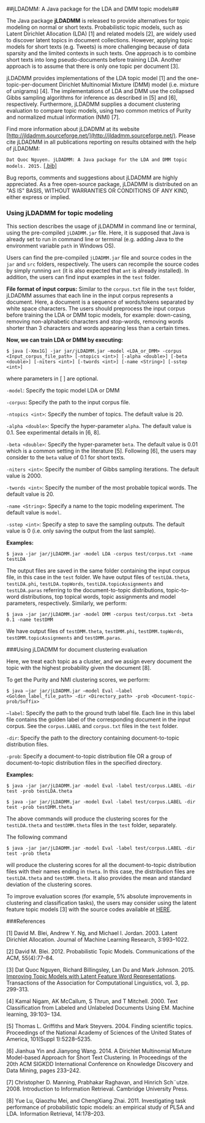 ##jLDADMM: A Java package for the LDA and DMM topic models##

The Java package **jLDADMM** is released to provide alternatives for topic modeling on normal or short texts. Probabilistic topic models, such as Latent Dirichlet Allocation (LDA) [1] and related models [2], are widely used to discover latent topics in document collections. However, applying topic models for short texts (e.g. Tweets) is more challenging because of data sparsity and the limited contexts in such texts. One approach is to combine short texts into long pseudo-documents before training LDA. Another approach is to assume that there is only one topic per document [3].

jLDADMM provides implementations of the LDA topic model [1] and the one-topic-per-document Dirichlet Multinomial Mixture (DMM) model (i.e. mixture of unigrams) [4]. The implementations of LDA and DMM use the collapsed Gibbs sampling algorithms for inference as described in [5] and [6], respectively. Furthermore, jLDADMM supplies a document clustering evaluation to compare topic models, using two common metrics of Purity and normalized mutual information (NMI) [7].

Find more information about jLDADMM at its website [http://jldadmm.sourceforge.net/](http://jldadmm.sourceforge.net/). Please cite jLDADMM in all publications reporting on results obtained with the help of jLDADMM:

`Dat Quoc Nguyen. jLDADMM: A Java package for the LDA and DMM topic models. 2015.` [[.bib]](http://jldadmm.sourceforge.net/jldadmm.bib)

Bug reports, comments and suggestions about jLDADMM are highly appreciated. As a free open-source package, jLDADMM is distributed on an "AS IS" BASIS, WITHOUT WARRANTIES OR CONDITIONS OF ANY KIND, either express or implied.

### Using jLDADMM for topic modeling

This section describes the usage of jLDADMM in command line or terminal, using the pre-compiled `jLDADMM.jar` file. Here, it is supposed that Java is already set to run in command line or terminal (e.g. adding Java to the environment variable `path` in Windows OS).

Users can find the pre-compiled `jLDADMM.jar` file and source codes in the `jar` and `src` folders, respectively. The users can recompile the source codes by simply running `ant` (it is also expected that `ant` is already installed). In addition, the users can find input examples in the `test` folder.

**File format of input corpus:**  Similar to the `corpus.txt` file in the `test` folder, jLDADMM assumes that each line in the input corpus represents a document. Here, a document is a sequence of words/tokens separated by white space characters. The users should preprocess the input corpus before training the LDA or DMM topic  models, for example: down-casing, removing non-alphabetic characters and stop-words, removing words shorter than 3 characters and words appearing less than a certain times.  

**Now, we can train LDA or DMM by executing:**

	$ java [-Xmx1G] -jar jar/jLDADMM.jar –model <LDA_or_DMM> -corpus <Input_corpus_file_path> [-ntopics <int>] [-alpha <double>] [-beta <double>] [-niters <int>] [-twords <int>] [-name <String>] [-sstep <int>]

where parameters in [ ] are optional.

`-model`: Specify the topic model LDA or DMM

`-corpus`: Specify the path to the input corpus file.

`-ntopics <int>`: Specify the number of topics. The default value is 20.

`-alpha <double>`: Specify the hyper-parameter `alpha`. The default value is 0.1. See experimental details in [6, 8].

`-beta <double>`: Specify the hyper-parameter `beta`. The default value is 0.01 which is a common setting in the literature [5]. Following [6], the users may consider to the `beta` value of 0.1 for short texts.

`-niters <int>`: Specify the number of Gibbs sampling iterations. The default value is 2000.

`-twords <int>`: Specify the number of the most probable topical words. The default value is 20.

`-name <String>`: Specify a name to the topic modeling experiment. The default value is `model`.

`-sstep <int>`: Specify a step to save the sampling outputs. The default value is 0 (i.e. only saving the output from the last sample).

**Examples:**

	$ java -jar jar/jLDADMM.jar -model LDA -corpus test/corpus.txt -name testLDA

The output files are saved in the same folder containing the input corpus file, in this case in the `test` folder. We have output files of `testLDA.theta`, `testLDA.phi`, `testLDA.topWords`, `testLDA.topicAssignments` and `testLDA.paras` referring to the document-to-topic distributions, topic-to-word distributions, top topical words, topic assignments and model parameters, respectively. Similarly, we perform:

	$ java -jar jar/jLDADMM.jar -model DMM -corpus test/corpus.txt -beta 0.1 -name testDMM

We have output files of `testDMM.theta`, `testDMM.phi`, `testDMM.topWords`, `testDMM.topicAssignments` and `testDMM.paras`.

###Using jLDADMM for document clustering evaluation

Here, we treat each topic as a cluster, and we assign every document the topic with the highest probability given the document [8].

To get the Purity and NMI clustering scores, we perform:

	$ java –jar jar/jLDADMM.jar –model Eval –label <Golden_label_file_path> -dir <Directory_path> -prob <Document-topic-prob/Suffix>

`–label`: Specify the path to the ground truth label file. Each line in this label file contains the golden label of the corresponding document in the input corpus. See the `corpus.LABEL` and `corpus.txt` files in the `test` folder.

`-dir`: Specify the path to the directory containing document-to-topic distribution files.

`-prob`: Specify a document-to-topic distribution file OR a group of document-to-topic distribution files in the specified directory.

**Examples:**

	$ java -jar jar/jLDADMM.jar -model Eval -label test/corpus.LABEL -dir test -prob testLDA.theta

	$ java -jar jar/jLDADMM.jar -model Eval -label test/corpus.LABEL -dir test -prob testDMM.theta

The above commands will produce the clustering scores for the `testLDA.theta` and `testDMM.theta` files in the `test` folder, separately.

The following command

	$ java -jar jar/jLDADMM.jar -model Eval -label test/corpus.LABEL -dir test -prob theta

will produce the clustering scores for all the document-to-topic distribution files with their names ending in `theta`. In this case, the distribution files are `testLDA.theta` and `testDMM.theta`. It also provides the mean and standard deviation of the clustering scores.

To improve evaluation scores (for example, 5% absolute improvements in clustering and classification tasks), the users may consider using the latent feature topic models [3] with the source codes available at [HERE](https://github.com/datquocnguyen/LFTM).

###References

[1]   David M. Blei, Andrew Y. Ng, and Michael I. Jordan. 2003. Latent Dirichlet Allocation. Journal of Machine Learning Research, 3:993–1022.

[2]   David M. Blei. 2012. Probabilistic Topic Models. Communications of the ACM, 55(4):77–84.

[3]   Dat Quoc Nguyen, Richard Billingsley, Lan Du and Mark Johnson. 2015. [Improving Topic Models with Latent Feature Word Representations](https://tacl2013.cs.columbia.edu/ojs/index.php/tacl/article/view/582/158). Transactions of the Association for Computational Linguistics, vol. 3, pp. 299-313.

[4]   Kamal Nigam, AK McCallum, S Thrun, and T Mitchell. 2000. Text Classification from Labeled and Unlabeled Documents Using EM. Machine learning, 39:103– 134.

[5]   Thomas L. Griffiths and Mark Steyvers. 2004. Finding scientific topics. Proceedings of the National Academy of Sciences of the United States of America, 101(Suppl 1):5228–5235.

[6]   Jianhua Yin and Jianyong Wang. 2014. A Dirichlet Multinomial Mixture Model-based Approach for Short Text Clustering. In Proceedings of the 20th ACM SIGKDD International Conference on Knowledge Discovery and Data Mining, pages 233–242.

[7]   Christopher D. Manning, Prabhakar Raghavan, and Hinrich Sch¨utze. 2008. Introduction to Information Retrieval. Cambridge University Press.

[8]   Yue Lu, Qiaozhu Mei, and ChengXiang Zhai. 2011. Investigating task performance of probabilistic topic models: an empirical study of PLSA and LDA. Information Retrieval, 14:178–203.
